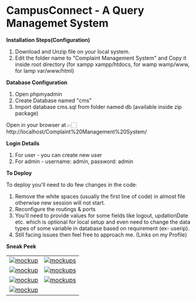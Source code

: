 # CampusConnect - A Query Managemet System

______________________Installation Steps(Configuration)______________________
1. Download and Unzip file on your local system.
2. Edit the folder name to "Complaint Management System" and Copy it inside root directory (for xampp xampp/htdocs, for wamp wamp/www, for lamp var/www/html)

________________________Database Configuration________________________
1. Open phpmyadmin
2. Create Database named "cms"
3. Import database cms.sql from folder named db (available inside zip package)

Open in your browser at 👉🏻 http://localhost/Complaint%20Management%20System/

________________________Login Details________________________
1. For user - you can create new user
2. For admin - username: admin,  password: admin

________________________To Deploy________________________

To deploy you'll need to do few changes in the code:
1. Remove the white spaces (usually the first line of code) in almost file otherwise new session will not start.
2. Reconfigure the routings & ports
3. You'll need to provide values for some fields like logout, updationDate etc. which is optional for local setup and even need to change the data types of some variable in database based on requirement (ex- userip).
4. Still facing issues then feel free to approach me. (Links on my Profile)

________________________Sneak Peek________________________
<table>
  <tr>
    <td><a href="https://imgbox.com/ItPJN7GU" target="_blank"><img src="https://thumbs2.imgbox.com/9e/e0/ItPJN7GU_t.png" alt="mockup" /></a></td>
    <td><a href="https://imgbox.com/K5SQYhD3" target="_blank"><img src="https://thumbs2.imgbox.com/3f/9f/K5SQYhD3_t.png" alt="mockups" /></a></td>
  </tr>
  <tr>
    <td><a href="https://imgbox.com/AKfIjxXi" target="_blank"><img src="https://thumbs2.imgbox.com/67/29/AKfIjxXi_t.png" alt="mockup" /></a></td>
    <td><a href="https://imgbox.com/UO3Xw6Rj" target="_blank"><img src="https://thumbs2.imgbox.com/d9/9e/UO3Xw6Rj_t.png" alt="mockups" /></a></td>
  </tr>
  <tr>
    <td><a href="https://imgbox.com/A4kF6atN" target="_blank"><img src="https://thumbs2.imgbox.com/86/cb/A4kF6atN_t.png" alt="mockup" /></a></td>
    <td><a href="https://imgbox.com/MvEe2MaP" target="_blank"><img src="https://thumbs2.imgbox.com/18/23/MvEe2MaP_t.png" alt="mockups" /></a></td>
  </tr>
  <tr>
    <td><a href="https://imgbox.com/17plJiYB" target="_blank"><img src="https://thumbs2.imgbox.com/fd/3b/17plJiYB_t.png" alt="mockup" /></a></td>
  </tr>
</table>
